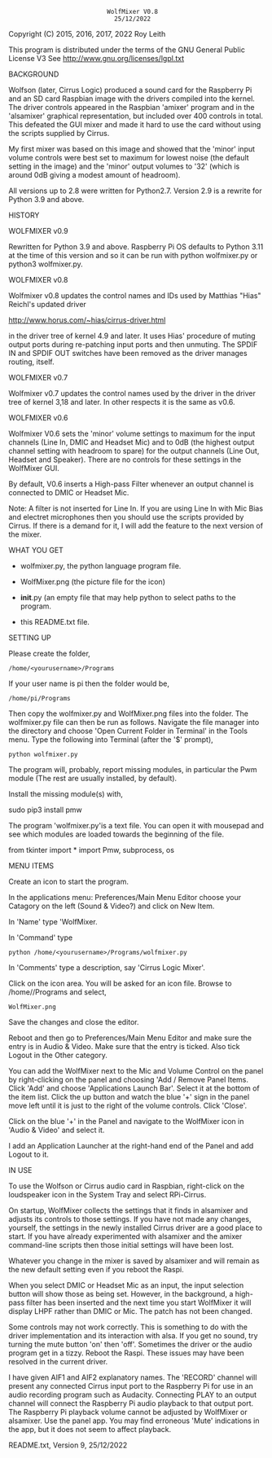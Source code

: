                               WolfMixer V0.8
                                 25/12/2022
Copyright (C) 2015, 2016, 2017, 2022 Roy Leith


This program is distributed under the terms of the 
GNU General Public License V3
See http://www.gnu.org/licenses/lgpl.txt


BACKGROUND

Wolfson (later, Cirrus Logic) produced a sound card for the Raspberry Pi and an SD card 
Raspbian image with the drivers compiled into the kernel. 
The driver controls appeared in the Raspbian 'amixer' program and 
in the 'alsamixer' graphical representation, but included over 400 
controls in total. This defeated the GUI mixer and made it hard to
use the card without using the scripts supplied by Cirrus. 

My first mixer was based on this image and showed that the 'minor' input
volume controls were best set to maximum for lowest noise 
(the default setting in the image) and the 'minor' output volumes to 
'32' (which is around 0dB giving a modest amount of headroom).

All versions up to 2.8 were written for Python2.7. Version 2.9 is a rewrite for 
Python 3.9 and above.

HISTORY

WOLFMIXER v0.9

Rewritten for Python 3.9 and above. Raspberry Pi OS defaults to Python 3.11 at the time
of this version and so it can be run with python wolfmixer.py or python3 wolfmixer.py.

WOLFMIXER v0.8

Wolfmixer v0.8 updates the control names and IDs used by
Matthias "Hias" Reichl's updated driver 

http://www.horus.com/~hias/cirrus-driver.html

in the driver tree of kernel 4.9 and later. It uses Hias' procedure of muting 
output ports during re-patching input ports and then unmuting. The SPDIF IN
and SPDIF OUT switches have been removed as the driver manages routing, itself.

WOLFMIXER v0.7

Wolfmixer v0.7 updates the control names used by the driver in the 
driver tree of kernel 3,18 and later. In other respects it is the 
same as v0.6.

WOLFMIXER v0.6

Wolfmixer V0.6 sets the 'minor' volume settings to maximum for the 
input channels (Line In, DMIC and Headset Mic) and to 0dB 
(the highest output channel setting with headroom to spare) 
for the output channels (Line Out, Headset and Speaker). 
There are no controls for these settings in the WolfMixer GUI.

By default, V0.6 inserts a High-pass Filter whenever an output 
channel is connected to DMIC or Headset Mic. 

Note: A filter is not inserted for Line In. If you are using Line In 
with Mic Bias and electret microphones then you should use the scripts 
provided by Cirrus. If there is a demand for it, I will add the feature 
to the next version of the mixer.

WHAT YOU GET

* wolfmixer.py, the python language program file.

* WolfMixer.png (the picture file for the icon)

* __init__.py (an empty file that may help python to select paths to the program.

* this README.txt file.

SETTING UP

Please create the folder,

    /home/<yourusername>/Programs
    
If your user name is pi then the folder would be,

    /home/pi/Programs
    
Then copy the wolfmixer.py and WolfMixer.png files into the folder.
The wolfmixer.py file can then be run as follows. Navigate the file manager 
into the directory and choose 'Open Current Folder in Terminal' 
in the Tools menu. Type the following into Terminal (after the '$' 
prompt),

    python wolfmixer.py

The program will, probably, report missing modules, in particular the 
Pwm module (The rest are usually installed, by default).

Install the missing module(s) with,

  sudo pip3 install pmw

The program 'wolfmixer.py'is a text file. You can open it with mousepad 
and see which modules are loaded towards the beginning of the file.

  from tkinter import *
  import Pmw, subprocess, os

MENU ITEMS

Create an icon to start the program.

In the applications menu: Preferences/Main Menu Editor choose your Catagory 
on the left (Sound & Video?) and click on New Item.

In 'Name' type 'WolfMixer.

In 'Command' type 

    python /home/<yourusername>/Programs/wolfmixer.py

In 'Comments' type a description, say 'Cirrus Logic Mixer'.

Click on the icon area. You will be asked for an icon file. Browse to 
/home/<yourusername>/Programs and select,

    WolfMixer.png
    
Save the changes and close the editor.

Reboot and then go to Preferences/Main Menu Editor and make sure the entry is in 
Audio & Video. Make sure that the entry is ticked. Also tick Logout in the Other 
category.

You can add the WolfMixer next to the Mic and Volume Control on the panel by 
right-clicking on the panel and choosing 'Add / Remove Panel Items. Click 'Add' 
and choose 'Applications Launch Bar'. Select it at the bottom of the item list. 
Click the up button and watch the blue '+' sign in the panel move left until 
it is just to the right of the volume controls. Click 'Close'.

Click on the blue '+' in the Panel and navigate to the WolfMixer icon in 
'Audio & Video' and select it.

I add an Application Launcher at the right-hand end of the Panel and
add Logout to it.

IN USE

To use the Wolfson or Cirrus audio card in Raspbian, right-click on 
the loudspeaker icon in the System Tray and select RPi-Cirrus.

On startup, WolfMixer collects the settings that it finds in alsamixer 
and adjusts its controls to those settings. If you have not made any 
changes, yourself, the settings in the newly installed Cirrus driver 
are a good place to start. If you have already experimented with 
alsamixer and the amixer command-line scripts then those initial 
settings will have been lost.

Whatever you change in the mixer is saved by alsamixer and will remain 
as the new default setting even if you reboot the Raspi.

When you select DMIC or Headset Mic as an input, the input selection 
button will show those as being set. However, in the background, 
a high-pass filter has been inserted and the next time you start 
WolfMixer it will display LHPF rather than DMIC or Mic. 
The patch has not been changed.

Some controls may not work correctly. This is something to do with the 
driver implementation and its interaction with alsa. If you get no 
sound, try turning the mute button 'on' then 'off'. Sometimes the 
driver or the audio program get in a tizzy. Reboot the Raspi. These
issues may have been resolved in the current driver.

I have given AIF1 and AIF2 explanatory names. The 'RECORD' channel will 
present any connected Cirrus input port to the Raspberry Pi for use in 
an audio recording program such as Audacity. Connecting PLAY to an 
output channel will connect the Raspberry Pi audio playback to that 
output port. The Raspberry Pi playback volume cannot be adjusted by 
WolfMixer or alsamixer. Use the panel app. You may find erroneous 'Mute'
 indications in the app, but it does not seem to affect playback.

README.txt, Version 9, 25/12/2022
